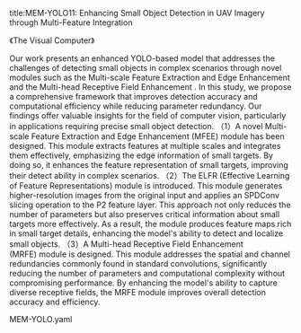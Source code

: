 title:MEM-YOLO11: Enhancing Small Object Detection in UAV Imagery through Multi-Feature Integration

《The Visual Computer》

Our work presents an enhanced YOLO-based model that addresses the challenges of detecting small objects in complex scenarios through novel modules such as the Multi-scale Feature Extraction and Edge Enhancement and the Multi-head Receptive Field Enhancement .
In this study, we propose a comprehensive framework that improves detection accuracy and computational efficiency while reducing parameter redundancy. Our findings offer valuable insights for the field of computer vision, particularly in applications requiring precise small object detection.
（1）A novel Multi-scale Feature Extraction and Edge Enhancement (MFEE) module has been designed. This module extracts features at multiple scales and integrates them effectively, emphasizing the edge information of small targets. By doing so, it enhances the feature representation of small targets, improving their detect ability in complex scenarios.
（2）The ELFR (Effective Learning of Feature Representations) module is introduced. This module generates higher-resolution images from the original input and applies an SPDConv slicing operation to the P2 feature layer. This approach not only reduces the number of parameters but also preserves critical information about small targets more effectively. As a result, the module produces feature maps rich in small target details, enhancing the model's ability to detect and localize small objects.
（3）A Multi-head Receptive Field Enhancement (MRFE) module is designed. This module addresses the spatial and channel redundancies commonly found in standard convolutions, significantly reducing the number of parameters and computational complexity without compromising performance. By enhancing the model's ability to capture diverse receptive fields, the MRFE module improves overall detection accuracy and efficiency.


MEM-YOLO.yaml
